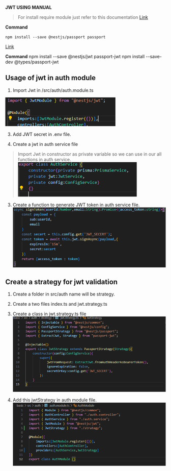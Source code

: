 **JWT USING MANUAL**
>For install require module just refer to this documentation
[Link](https://docs.nestjs.com/recipes/passport)

 
**Command**
```
npm install --save @nestjs/passport passport
```

[Link](https://docs.nestjs.com/recipes/passport#jwt-functionality)

**Command**
npm install --save @nestjs/jwt passport-jwt
npm install --save-dev @types/passport-jwt 

## Usage of jwt in auth module
1. Import Jwt in /src/auth/auth.module.ts 

![alt text](documentation_images/image.png)

3. Add JWT secret in .env file.

2. Create a jwt in auth service file
> Import Jwt in constructor as private variable so we can use in our all functions in auth service.
![alt text](documentation_images/auth.service.js.jwt.png)

3. Create a function to generate JWT token in auth service file.
![alt text](documentation_images/auth.service.js.generate.jwt.png)

## Create a strategy for jwt validation
1. Create a folder in src/auth name will be strategy.
2. Create a two files index.ts and jwt.strategy.ts

3. Create a class in jwt.strategy.ts file 
![!\[strategy\](image.png)](documentation_images/auth.strategy.strategy.jwt.png)

4. Add this jwtStrategy in auth module file.
![strategy in auth module file](documentation_images/auth.strategy.module.jwt.png)


